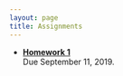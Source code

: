 ```yaml
---
layout: page
title: Assignments
---
```


  *  [**Homework 1**](/docs/assignments/pset1.html)  
  Due September 11, 2019. 